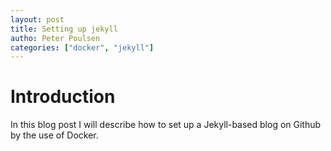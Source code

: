 ```yaml
---
layout: post
title: Setting up jekyll
autho: Peter Poulsen
categories: ["docker", "jekyll"]
---
```

# Introduction
In this blog post I will describe how to set up a Jekyll-based blog on Github by the use of Docker.